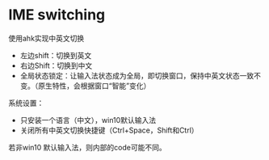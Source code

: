 # IME switching
使用ahk实现中英文切换

- 左边shift：切换到英文
- 右边Shift：切换到中文
- 全局状态锁定：让输入法状态成为全局，即切换窗口，保持中英文状态一致不变。（原生特性，会根据窗口“智能”变化）

系统设置：
- 只安装一个语言（中文），win10默认输入法
- 关闭所有中英文切换快捷键（Ctrl+Space，Shift和Ctrl）

若非win10 默认输入法，则内部的code可能不同。